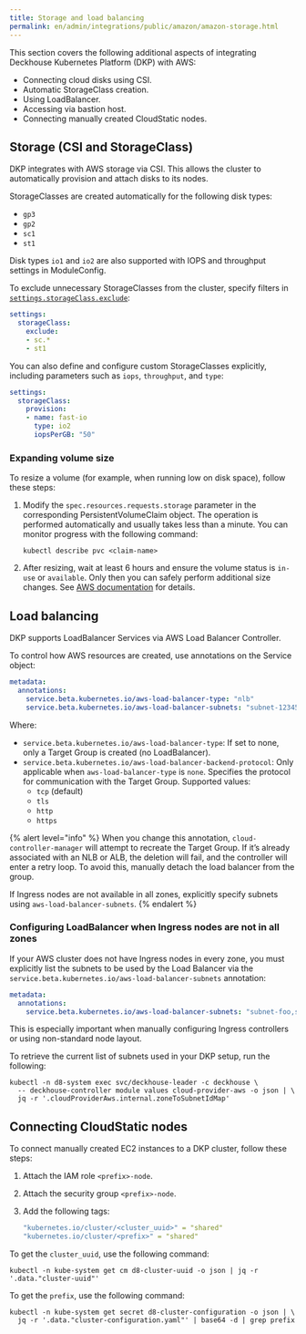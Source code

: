 ```yaml
---
title: Storage and load balancing
permalink: en/admin/integrations/public/amazon/amazon-storage.html
---
```


This section covers the following additional aspects of integrating Deckhouse Kubernetes Platform (DKP) with AWS:

- Connecting cloud disks using CSI.
- Automatic StorageClass creation.
- Using LoadBalancer.
- Accessing via bastion host.
- Connecting manually created CloudStatic nodes.

## Storage (CSI and StorageClass)

DKP integrates with AWS storage via CSI.
This allows the cluster to automatically provision and attach disks to its nodes.

StorageClasses are created automatically for the following disk types:

- `gp3`
- `gp2`
- `sc1`
- `st1`

Disk types `io1` and `io2` are also supported with IOPS and throughput settings in ModuleConfig.

To exclude unnecessary StorageClasses from the cluster, specify filters in [`settings.storageClass.exclude`](/modules/cloud-provider-aws/configuration.html#parameters-storageclass-exclude):

```yaml
settings:
  storageClass:
    exclude:
    - sc.*
    - st1
```

You can also define and configure custom StorageClasses explicitly, including parameters such as `iops`, `throughput`, and `type`:

```yaml
settings:
  storageClass:
    provision:
    - name: fast-io
      type: io2
      iopsPerGB: "50"
```

### Expanding volume size

To resize a volume (for example, when running low on disk space), follow these steps:

1. Modify the `spec.resources.requests.storage` parameter in the corresponding PersistentVolumeClaim object.
   The operation is performed automatically and usually takes less than a minute.
   You can monitor progress with the following command:

   ```shell
   kubectl describe pvc <claim-name>
   ```

1. After resizing, wait at least 6 hours and ensure the volume status is `in-use` or `available`.
   Only then you can safely perform additional size changes.
   See [AWS documentation](https://docs.aws.amazon.com/ebs/latest/userguide/modify-volume-requirements.html) for details.

## Load balancing

DKP supports LoadBalancer Services via AWS Load Balancer Controller.

To control how AWS resources are created, use annotations on the Service object:

```yaml
metadata:
  annotations:
    service.beta.kubernetes.io/aws-load-balancer-type: "nlb"
    service.beta.kubernetes.io/aws-load-balancer-subnets: "subnet-12345,subnet-67890"
```

Where:

- `service.beta.kubernetes.io/aws-load-balancer-type`: If set to none, only a Target Group is created (no LoadBalancer).
- `service.beta.kubernetes.io/aws-load-balancer-backend-protocol`: Only applicable when `aws-load-balancer-type` is `none`.
  Specifies the protocol for communication with the Target Group.
  Supported values:
  - `tcp` (default)
  - `tls`
  - `http`
  - `https`

{% alert level="info" %}
When you change this annotation, `cloud-controller-manager` will attempt to recreate the Target Group.
If it’s already associated with an NLB or ALB, the deletion will fail, and the controller will enter a retry loop.
To avoid this, manually detach the load balancer from the group.

If Ingress nodes are not available in all zones, explicitly specify subnets using `aws-load-balancer-subnets`.
{% endalert %}

### Configuring LoadBalancer when Ingress nodes are not in all zones

If your AWS cluster does not have Ingress nodes in every zone,
you must explicitly list the subnets to be used by the Load Balancer via the `service.beta.kubernetes.io/aws-load-balancer-subnets` annotation:

```yaml
metadata:
  annotations:
    service.beta.kubernetes.io/aws-load-balancer-subnets: "subnet-foo,subnet-bar"
```

This is especially important when manually configuring Ingress controllers or using non-standard node layout.

To retrieve the current list of subnets used in your DKP setup, run the following:

```shell
kubectl -n d8-system exec svc/deckhouse-leader -c deckhouse \
  -- deckhouse-controller module values cloud-provider-aws -o json | \
  jq -r '.cloudProviderAws.internal.zoneToSubnetIdMap'
```

## Connecting CloudStatic nodes

To connect manually created EC2 instances to a DKP cluster, follow these steps:

1. Attach the IAM role `<prefix>-node`.
1. Attach the security group `<prefix>-node`.
1. Add the following tags:

   ```yaml
   "kubernetes.io/cluster/<cluster_uuid>" = "shared"
   "kubernetes.io/cluster/<prefix>" = "shared"
   ```

To get the `cluster_uuid`, use the following command:

```shell
kubectl -n kube-system get cm d8-cluster-uuid -o json | jq -r '.data."cluster-uuid"'
```

To get the `prefix`, use the following command:

```shell
kubectl -n kube-system get secret d8-cluster-configuration -o json | \
  jq -r '.data."cluster-configuration.yaml"' | base64 -d | grep prefix
```
